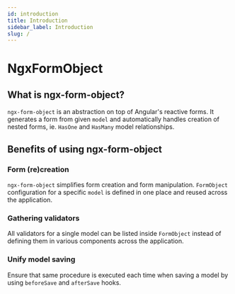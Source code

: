 ```yaml
---
id: introduction
title: Introduction
sidebar_label: Introduction
slug: /
---
```

# NgxFormObject

## What is ngx-form-object?

`ngx-form-object` is an abstraction on top of Angular's reactive forms. It generates a form from given `model` and automatically handles creation of nested forms, ie. `HasOne` and `HasMany` model relationships.

## Benefits of using ngx-form-object

### Form (re)creation

`ngx-form-object` simplifies form creation and form manipulation. `FormObject` configuration for a specific `model` is defined in one place and reused across the application.

### Gathering validators

All validators for a single model can be listed inside `FormObject` instead of defining them in various components across the application.

### Unify model saving

Ensure that same procedure is executed each time when saving a model by using `beforeSave` and `afterSave` hooks.
